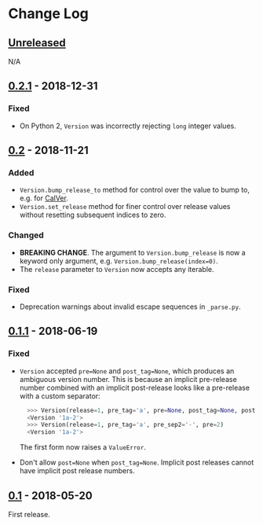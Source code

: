 # Change Log

## [Unreleased][unreleased]
N/A

## [0.2.1][] - 2018-12-31
### Fixed
- On Python 2, `Version` was incorrectly rejecting `long` integer values.

## [0.2][] - 2018-11-21
### Added
- `Version.bump_release_to` method for control over the value to bump to, e.g.
  for [CalVer][].
- `Version.set_release` method for finer control over release values without
  resetting subsequent indices to zero.

### Changed
- **BREAKING CHANGE**. The argument to `Version.bump_release` is now a keyword
  only argument, e.g. `Version.bump_release(index=0)`.
- The `release` parameter to `Version` now accepts any iterable.

### Fixed
- Deprecation warnings about invalid escape sequences in `_parse.py`.
  
[CalVer]: (https://calver.org)

## [0.1.1][] - 2018-06-19
### Fixed
- `Version` accepted `pre=None` and `post_tag=None`, which produces an
  ambiguous version number. This is because an implicit pre-release
  number combined with an implicit post-release looks like a pre-release
  with a custom separator:

  ```python
    >>> Version(release=1, pre_tag='a', pre=None, post_tag=None, post=2)
    <Version '1a-2'>
    >>> Version(release=1, pre_tag='a', pre_sep2='-', pre=2)
    <Version '1a-2'>
  ```

  The first form now raises a `ValueError`.
- Don't allow `post=None` when `post_tag=None`. Implicit post releases
  cannot have implicit post release numbers.

## [0.1][] - 2018-05-20

First release.

[unreleased]: https://github.com/RazerM/parver/compare/0.2.1...HEAD
[0.2.1]: https://github.com/RazerM/parver/compare/0.2...0.2.1
[0.2]: https://github.com/RazerM/parver/compare/0.1.1...0.2
[0.1.1]: https://github.com/RazerM/parver/compare/0.1...0.1.1
[0.1]: https://github.com/RazerM/parver/compare/f69c63c52604823653ad2a24651bcaab3de1cce8...0.1
